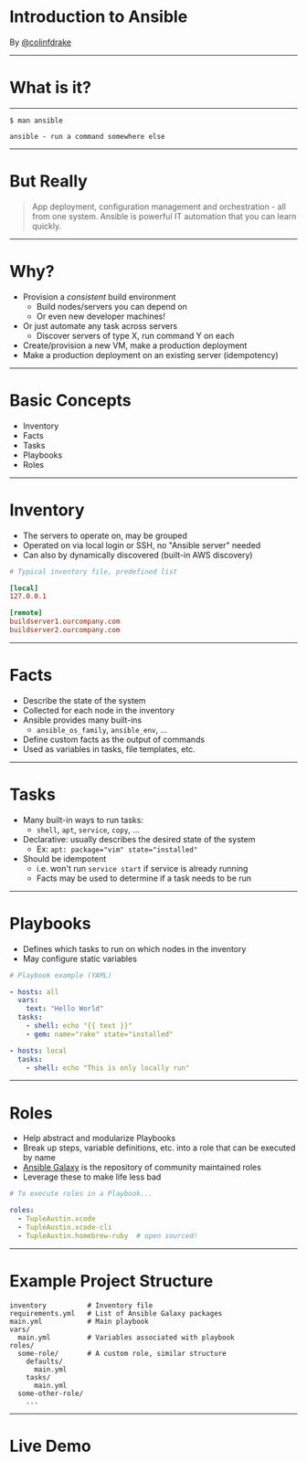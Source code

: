 <!-- $theme: default -->

# Introduction to Ansible

By [@colinfdrake](https://twitter.com/colinfdrake)

---

# What is it?

---

```text
$ man ansible

ansible - run a command somewhere else
```

---

# But Really

> App deployment, configuration management and orchestration - all from one system. Ansible is powerful IT automation that you can learn quickly.

---

# Why?

- Provision a _consistent_ build environment
	- Build nodes/servers you can depend on
	- Or even new developer machines!
- Or just automate any task across servers
	- Discover servers of type X, run command Y on each
- Create/provision a new VM, make a production deployment
- Make a production deployment on an existing server (idempotency)

---

# Basic Concepts

- Inventory
- Facts
- Tasks
- Playbooks
- Roles

---

# Inventory

- The servers to operate on, may be grouped
- Operated on via local login or SSH, no "Ansible server" needed
- Can also by dynamically discovered (built-in AWS discovery)

```ini
# Typical inventory file, predefined list

[local]
127.0.0.1

[remote]
buildserver1.ourcompany.com
buildserver2.ourcompany.com
```

---

# Facts

- Describe the state of the system
- Collected for each node in the inventory
- Ansible provides many built-ins
	- `ansible_os_family`, `ansible_env`, ...
- Define custom facts as the output of commands
- Used as variables in tasks, file templates, etc.

---

# Tasks

- Many built-in ways to run tasks:
	- `shell`, `apt`, `service`, `copy`, ...
- Declarative: usually describes the desired state of the system
	- Ex: `apt: package="vim" state="installed"`
- Should be idempotent
	- i.e. won't run `service start` if service is already running
	- Facts may be used to determine if a task needs to be run

---

# Playbooks

- Defines which tasks to run on which nodes in the inventory
- May configure static variables

```yaml
# Playbook example (YAML)

- hosts: all
  vars:
    text: "Hello World"
  tasks:
    - shell: echo "{{ text }}"
    - gem: name="rake" state="installed"

- hosts: local
  tasks:
    - shell: echo "This is only locally run"
```

---

# Roles

- Help abstract and modularize Playbooks
- Break up steps, variable definitions, etc. into a role that can be executed by name
- [Ansible Galaxy](https://galaxy.ansible.com/) is the repository of community maintained roles
- Leverage these to make life less bad

```yaml
# To execute roles in a Playbook...

roles:
  - TupleAustin.xcode
  - TupleAustin.xcode-cli
  - TupleAustin.homebrew-ruby  # open sourced!
```

---

# Example Project Structure

```text
inventory          # Inventory file
requirements.yml   # List of Ansible Galaxy packages
main.yml           # Main playbook
vars/
  main.yml         # Variables associated with playbook
roles/
  some-role/       # A custom role, similar structure
    defaults/
      main.yml
    tasks/
      main.yml
  some-other-role/
    ...
```

---

# Live Demo

